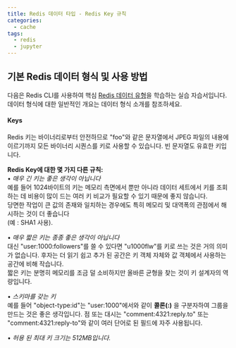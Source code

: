 ```yaml
---
title: Redis 데이터 타입 - Redis Key 규칙 
categories:
  - cache
tags: 
  - redis
  - jupyter
---
```


## 기본 Redis 데이터 형식 및 사용 방법  
다음은 Redis CLI를 사용하여 핵심 [Redis 데이터 유형](https://redis.io/docs/data-types/)을 학습하는 실습 자습서입니다.  데이터 형식에 대한 일반적인 개요는 데이터 형식 소개를 참조하세요.  
#### Keys
Redis 키는 바이너리로부터 안전하므로 "foo"와 같은 문자열에서 JPEG 파일의 내용에 이르기까지 모든 바이너리 시퀀스를 키로 사용할 수 있습니다. 빈 문자열도 유효한 키입니다.  

__Redis  Key에 대한 몇 가지 다른 규칙:__  
•	*매우 긴 키는 좋은 생각이 아닙니다*  
예를 들어 1024바이트의 키는 메모리 측면에서 뿐만 아니라 데이터 세트에서 키를 조회하는 데 비용이 많이 드는 여러 키 비교가 필요할 수 있기 때문에 좋지 않습니다.   
당면한 작업이 큰 값의 존재와 일치하는 경우에도 특히 메모리 및 대역폭의 관점에서 해시하는 것이 더 좋습니다  
(예 : SHA1 사용).  

•	*매우 짧은 키는 종종 좋은 생각이 아닙니다*  
대신 "user:1000:followers"를 쓸 수 있다면 "u1000flw"를 키로 쓰는 것은 거의 의미가 없습니다. 후자는 더 읽기 쉽고 추가 된 공간은 키 객체 자체와 값 객체에서 사용하는 공간에 비해 작습니다.  
짧은 키는 분명히 메모리를 조금 덜 소비하지만 올바른 균형을 찾는 것이 키 설계자의 역량입니다.  

•	*스키마를 갖는 키*  
예를 들어 "object-type:id"는 "user:1000"에서와 같이 __콜론(:)__ 을 구분자하여 그룹을 만드는 것은 좋은 생각입니다. 점 또는 대시는 "comment:4321:reply.to" 또는 "comment:4321:reply-to"와 같이 여러 단어로 된 필드에 자주 사용됩니다.  

•	*허용 된 최대 키 크기는 512MB입니다.*  
